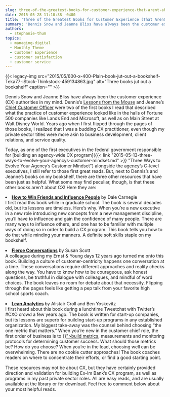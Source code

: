 ```yaml
---
slug: three-of-the-greatest-books-for-customer-experience-that-arent-about-customer-experience
date: 2015-05-28 11:10:38 -0400
title: 'Three of the Greatest Books for Customer Experience (That Aren&#8217;t about Customer Experience)'
summary: 'Dennis Snow and Jeanne Bliss have always been the customer experience (CX) authorities in my mind. Dennis’s Lessons from the Mouse and Jeanne’s Chief Customer Officer were two of the first books I read that described what the practice of customer experience looked like in the halls of Fortune 500 companies like Lands End and Microsoft,'
authors:
  - stephanie-thum
topics:
  - managing-digital
  - Monthly Theme
  - Customer Experience
  - customer satisfaction
  - customer service
---
```


{{< legacy-img src="2015/05/600-x-400-Plain-book-jut-out-a-bookshelf-Teka77-iStock-Thinkstock-459134863.jpg" alt="Three books jut out a bookshelf" caption="" >}} 

Dennis Snow and Jeanne Bliss have always been the customer experience (CX) authorities in my mind. Dennis’s [Lessons from the Mouse](http://www.amazon.com/Lessons-Mouse-Applying-Secrets-Organization/dp/0615372414/ref=sr_1_1?s=books&ie=UTF8&qid=1432673244&sr=1-1) and Jeanne’s [Chief Customer Officer](http://www.amazon.com/Chief-Customer-Officer-Getting-Passionate/dp/0787980943/ref=asap_bc?ie=UTF8) were two of the first books I read that described what the practice of customer experience looked like in the halls of Fortune 500 companies like Lands End and Microsoft, as well as on Main Street at Walt Disney World. Years ago when I first flipped through the pages of those books, I realized that I was a budding CX practitioner, even though my private sector titles were more akin to business development, client relations, and service quality.

Today, as one of the first executives in the federal government responsible for [building an agency-wide CX program]({{< link "2015-05-13-three-ways-to-evolve-your-agencys-customer-mindset.md" >}} "Three Ways to Evolve Your Agency’s Customer Mindset") alongside the agency&#8217;s C-level executives, I still refer to those first great reads. But, next to Dennis&#8217;s and Jeanne&#8217;s books on my bookshelf, there are three other resources that have been just as helpful. What some may find peculiar, though, is that these other books aren&#8217;t about CX! Here they are:

<li style="margin-bottom: 15px">
  <a href="http://www.amazon.com/How-Win-Friends-Influence-People/dp/1508569754"><strong>How to Win Friends and Influence People</strong></a> by Dale Carnegie<br /> I first read this book while in graduate school. The book is several decades old, but its lessons are timeless. Here’s why. When you&#8217;re a new executive in a new role introducing new concepts from a new management discipline, you’ll have to influence and gain the confidence of many people. There are many ways to influence others, and one has to be familiar with multiple ways of doing so in order to build a CX program. This book tells you how to do that while minding your manners. A definite soft skills staple on my bookshelf.
</li>
<li style="margin-bottom: 15px">
  <a href="http://www.amazon.com/Fierce-Conversations-Achieving-Success-Conversation/dp/0425193373/ref=asap_bc?ie=UTF8"><strong>Fierce Conversations</strong></a> by Susan Scott<br /> A colleague during my Ernst & Young days 12 years ago turned me onto this book. Building a culture of customer-centricity happens one conversation at a time. These conversations require different approaches and reality checks along the way. You have to know how to be courageous, ask honest questions, be truthful in dialogue with colleagues, and mindful of word choices. The book leaves no room for debate about that necessity. Flipping through the pages feels like getting a pep talk from your favorite high school sports coach.
</li>
<li style="margin-bottom: 15px">
  <strong><a href="http://leananalyticsbook.com/">Lean Analytics</a> </strong>by Alistair Croll and Ben Yoskovitz<br /> I first heard about this book during a lunchtime Tweetchat with Twitter&#8217;s #CXO crowd a few years ago. The book is written for start-up companies, but its lessons are superb for building start-up programs in any established organization. My biggest take-away was the counsel behind choosing “the one metric that matters.” When you’re new in the customer chief role, the first order of business is to <a title="Government CX:  Where Do You Find the Right Foundational Metrics?" href="{{< link "2014-06-16-government-cx-where-do-you-find-the-right-foundational-metrics.md" >}}">build metrics</a>, measurements and monitoring protocols for determining customer success. What should those metrics be? How do you choose? When you&#8217;re in the lead, choosing well can be overwhelming. There are no cookie cutter approaches! The book coaches readers on where to concentrate their efforts, or find a good starting point.
</li>

These resources may not be about CX, but they have certainly provided direction and validation for building Ex-Im Bank&#8217;s CX program, as well as programs in my past private sector roles. All are easy reads, and are usually available at the library or for download. Feel free to comment below about your most helpful reads.
